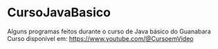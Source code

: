 # CursoJavaBasico
Alguns programas feitos durante o curso de Java básico do Guanabara
<br />
Curso disponível em: https://www.youtube.com/@CursoemVideo
